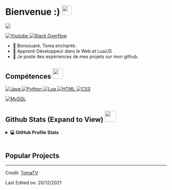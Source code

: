 <h1> Bienvenue :) <img src = "https://raw.githubusercontent.com/MartinHeinz/MartinHeinz/master/wave.gif" width = 30px> </h1>
<p align='center'>
</p>

<p>
  <a href="https://github.com/DenverCoder1/readme-typing-svg"><img src="https://readme-typing-svg.herokuapp.com?color=%2336BCF7&lines=Apprenti+D%C3%A9veloppeur+%5BWEB%2C+LUA%2C+JS%5D;Expert+Photoshop%2FIllustrator" /></a>
</p>

   <a href="https://www.youtube.com/channel/UC1QlPYU3N1oAICxRD5Uek7Q" target="_blank">
    <img alt="Youtube" src="https://img.shields.io/badge/Youtube-FF0808?style=for-the-badge&logo=youtube&logoColor=white">
  </a>   
   <a href="https://www.twitch.tv/tomaatv" target="_blank">
    <img alt="Stack Overflow" src="https://img.shields.io/badge/Twitch-9700ff?style=for-the-badge&logo=twitch&logoColor=white">
  </a>  

- 👋 Bonsouaré, Toma enchanté.
- 💼 Apprenti Développeur dans le Web et Lua/JS
- 💬 Je poste des expériences de mes projets sur mon github.

<h2> Compétences <img src = "https://media2.giphy.com/media/QssGEmpkyEOhBCb7e1/giphy.gif?cid=ecf05e47a0n3gi1bfqntqmob8g9aid1oyj2wr3ds3mg700bl&rid=giphy.gif" width = 32px> </h2>
<a href="https://www.java.com" target="_blank"> 
    <img alt="Java" src="https://img.shields.io/badge/Java-ED8B00?style=for-the-badge&logo=java&logoColor=white">
  </a>

   <a href="https://www.python.org" target="_blank">
    <img alt="Python" src="https://img.shields.io/badge/Python-3776AB?style=for-the-badge&logo=python&logoColor=white">
  </a>

  <a href="https://www.lua.org/" target="_blank">
    <img alt="Lua" src="https://img.shields.io/badge/Lua-0082ff?style=for-the-badge&logo=lua&logoColor=white">
  </a>
  <a href="https://developer.mozilla.org/fr/docs/Web/HTML" target="_blank">
    <img alt="HTML" src="https://img.shields.io/badge/Html-ff9f00?style=for-the-badge&logo=html&logoColor=white">
  </a>
  <a href="https://developer.mozilla.org/fr/docs/Learn/Getting_started_with_the_web/CSS_basics" target="_blank">
    <img alt="CSS" src="https://img.shields.io/badge/Css-0082ff?style=for-the-badge&logo=css&logoColor=white">
  </a>

<a href="https://www.mysql.com/"><img alt="MySQL" src="https://img.shields.io/badge/Microsoft%20SQL%20Server-CC2927?style=for-the-badge&logo=microsoft%20sql%20server&logoColor=white"></a>

<h2> Github Stats (Expand to View) <img src = "https://i.pinimg.com/originals/65/c4/f4/65c4f452571be1261e9c623f7da488ac.gif" width = 35px> </h2>

<details> 
  <summary><b>💻 GitHub Profile Stats</b></summary>
  <br/>
  <p align="center">
    <a href="https://github.com/anuraghazra/github-readme-stats"><img alt="Toma Stats" src="https://github-readme-stats.vercel.app/api?username=TomaTV&show_icons=true&count_private=true&theme=algolia" height="192px"/></a>
<br/>
  &nbsp;
	  <img src="https://github-readme-stats.vercel.app/api/top-langs?username=TomaTV&show_icons=true&locale=en&layout=compact&theme=algolia" alt="TomaTV" height="192px"/>
  <br/>
  </p>
</details>

<br/>

## Popular Projects
 <!--<a href="https://github.com/TomaTV/MDX-Food-Safety-Hackathon">
  <!-- Change the `github-readme-stats.anuraghazra1.vercel.app` to `github-readme-stats.vercel.app`  -->
   <!--<img align="center" src="https://github-readme-stats.anuraghazra1.vercel.app/api/pin/?username=TomaTV&repo=MDX-Food-Safety-Hackathon&theme=onedark" />
</a>


<a href="https://github.com/TomaTV/Loan_Prediction">
  <!-- Change the `github-readme-stats.anuraghazra1.vercel.app` to `github-readme-stats.vercel.app`  -->
   <!--<img align="center" src="https://github-readme-stats.anuraghazra1.vercel.app/api/pin/?username=TomaTV&repo=Loan_Prediction&theme=onedark" />
</a> -->

----------------------------------------------------------------------
Credit: [TomaTV](https://github.com/TomaTV)

Last Edited on: 20/12/2021
